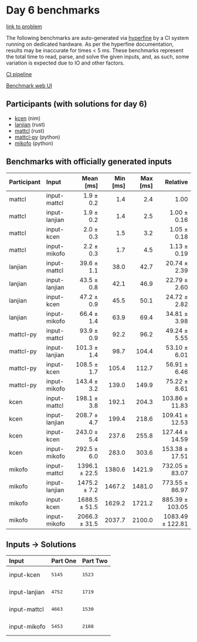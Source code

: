 # Day 6 benchmarks

[link to problem](https://adventofcode.com/2024/day/6)

The following benchmarks are auto-generated via
[hyperfine](https://github.com/sharkdp/hyperfine) by a CI system running on
dedicated hardware. As per the hyperfine documentation, results may be
inaccurate for times < 5 ms. These benchmarks represent the total time to read,
parse, and solve the given inputs, and, as such, some variation is expected due
to IO and other factors.

[CI pipeline](http://ci.papercode.net:8080/teams/main/pipelines/aoc2024)

[Benchmark web UI](https://aoc.ancalagon.black)


## Participants (with solutions for day 6)

- [kcen](https://github.com/kcen/aoc2024) (nim)
- [lanjian](https://github.com/lanjian/aoc-2024) (rust)
- [mattcl](https://github.com/mattcl/aoc2024) (rust)
- [mattcl-py](https://github.com/mattcl/aoc2024-py) (python)
- [mikofo](https://github.com/mikofo/aoc2024) (python)


## Benchmarks with officially generated inputs

| Participant | Input | Mean [ms] | Min [ms] | Max [ms] | Relative |
|:---|:---|---:|---:|---:|---:|
| mattcl | input-mattcl | 1.9 ± 0.2 | 1.4 | 2.4 | 1.00 |
| mattcl | input-lanjian | 1.9 ± 0.2 | 1.4 | 2.5 | 1.00 ± 0.16 |
| mattcl | input-kcen | 2.0 ± 0.3 | 1.5 | 3.2 | 1.05 ± 0.18 |
| mattcl | input-mikofo | 2.2 ± 0.3 | 1.7 | 4.5 | 1.13 ± 0.19 |
| lanjian | input-mattcl | 39.6 ± 1.1 | 38.0 | 42.7 | 20.74 ± 2.39 |
| lanjian | input-lanjian | 43.5 ± 0.8 | 42.1 | 46.9 | 22.79 ± 2.60 |
| lanjian | input-kcen | 47.2 ± 0.9 | 45.5 | 50.1 | 24.72 ± 2.82 |
| lanjian | input-mikofo | 66.4 ± 1.4 | 63.9 | 69.4 | 34.81 ± 3.98 |
| mattcl-py | input-mattcl | 93.9 ± 0.9 | 92.2 | 96.2 | 49.24 ± 5.55 |
| mattcl-py | input-lanjian | 101.3 ± 1.4 | 98.7 | 104.4 | 53.10 ± 6.01 |
| mattcl-py | input-kcen | 108.5 ± 1.7 | 105.4 | 112.7 | 56.91 ± 6.46 |
| mattcl-py | input-mikofo | 143.4 ± 3.2 | 139.0 | 149.9 | 75.22 ± 8.61 |
| kcen | input-mattcl | 198.1 ± 3.8 | 192.1 | 204.3 | 103.86 ± 11.83 |
| kcen | input-lanjian | 208.7 ± 4.7 | 199.4 | 218.6 | 109.41 ± 12.53 |
| kcen | input-kcen | 243.0 ± 5.4 | 237.6 | 255.8 | 127.44 ± 14.59 |
| kcen | input-mikofo | 292.5 ± 6.0 | 283.0 | 303.6 | 153.38 ± 17.51 |
| mikofo | input-mattcl | 1396.1 ± 22.5 | 1380.6 | 1421.9 | 732.05 ± 83.07 |
| mikofo | input-lanjian | 1475.2 ± 7.2 | 1467.2 | 1481.0 | 773.55 ± 86.97 |
| mikofo | input-kcen | 1688.5 ± 51.5 | 1629.2 | 1721.2 | 885.39 ± 103.05 |
| mikofo | input-mikofo | 2066.3 ± 31.5 | 2037.7 | 2100.0 | 1083.49 ± 122.81 |


## Inputs -> Solutions

| Input | Part One | Part Two |
|:---|:---|:---|
|input-kcen|<pre>5145</pre>|<pre>1523</pre>|
|input-lanjian|<pre>4752</pre>|<pre>1719</pre>|
|input-mattcl|<pre>4663</pre>|<pre>1530</pre>|
|input-mikofo|<pre>5453</pre>|<pre>2188</pre>|